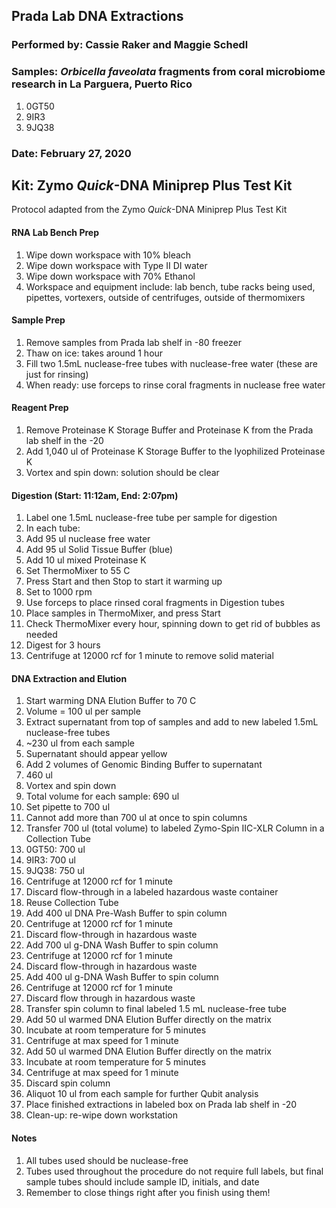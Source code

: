## Prada Lab DNA Extractions
### Performed by: Cassie Raker and Maggie Schedl
### Samples: *Orbicella faveolata* fragments from coral microbiome research in La Parguera, Puerto Rico
1. 0GT50
2. 9IR3
3. 9JQ38

### Date: February 27, 2020

## Kit: Zymo *Quick*-DNA Miniprep Plus Test Kit
Protocol adapted from the Zymo *Quick*-DNA Miniprep Plus Test Kit

#### RNA Lab Bench Prep
1. Wipe down workspace  with 10% bleach
2. Wipe down workspace  with Type II DI water
3. Wipe down workspace with 70% Ethanol
4. Workspace and equipment include: lab bench, tube racks being used, pipettes, vortexers, outside of centrifuges, outside of thermomixers

#### Sample Prep
1. Remove samples from Prada lab shelf in -80 freezer
2. Thaw on ice: takes around 1 hour
3. Fill two 1.5mL nuclease-free tubes with nuclease-free water (these are just for rinsing)
4. When ready: use forceps to rinse coral fragments in nuclease free water

#### Reagent Prep
1. Remove Proteinase K Storage Buffer and Proteinase K from the Prada lab shelf in the -20
2. Add 1,040 ul of Proteinase K Storage Buffer to the lyophilized Proteinase K
3. Vortex and spin down: solution should be clear

#### Digestion (Start: 11:12am, End: 2:07pm)
1. Label one 1.5mL nuclease-free tube per sample for digestion
2. In each tube:
  1. Add 95 ul nuclease free water
  2. Add 95 ul Solid Tissue Buffer (blue)
  3. Add 10 ul mixed Proteinase K
3. Set ThermoMixer to 55 C
  1. Press Start and then Stop to start it warming up
  2. Set to 1000 rpm
4. Use forceps to place rinsed coral fragments in Digestion tubes
5. Place samples in ThermoMixer, and press Start
6. Check ThermoMixer every hour, spinning down to get rid of bubbles as needed
7. Digest for 3 hours
8. Centrifuge at 12000 rcf for 1 minute to remove solid material

#### DNA Extraction and Elution
1. Start warming DNA Elution Buffer to 70 C
  1. Volume = 100 ul per sample
2. Extract supernatant from top of samples and add to new labeled 1.5mL nuclease-free tubes
  1. ~230 ul from each sample
  2. Supernatant should appear yellow
3. Add 2 volumes of Genomic Binding Buffer to supernatant
  1. 460 ul
4. Vortex and spin down
5. Total volume for each sample: 690 ul
  1. Set pipette to 700 ul
  2. Cannot add more than 700 ul at once to spin columns
6. Transfer 700 ul (total volume) to labeled Zymo-Spin IIC-XLR Column in a Collection Tube
  1. 0GT50: 700 ul
  2. 9IR3: 700 ul
  3. 9JQ38: 750 ul
7. Centrifuge at 12000 rcf for 1 minute
8. Discard flow-through in a labeled hazardous waste container
  1. Reuse Collection Tube
9. Add 400 ul DNA Pre-Wash Buffer to spin column
10. Centrifuge at 12000 rcf for 1 minute
11. Discard flow-through in hazardous waste
12. Add 700 ul g-DNA Wash Buffer to spin column
13. Centrifuge at 12000 rcf for 1 minute
14. Discard flow-through in hazardous waste
15. Add 400 ul g-DNA Wash Buffer to spin column
16. Centrifuge at 12000 rcf for 1 minute
17. Discard flow through in hazardous waste
18. Transfer spin column to final labeled 1.5 mL nuclease-free tube
19. Add 50 ul warmed DNA Elution Buffer directly on the matrix
20. Incubate at room temperature for 5 minutes
21. Centrifuge at max speed for 1 minute
22. Add 50 ul warmed DNA Elution Buffer directly on the matrix
23. Incubate at room temperature for 5 minutes
24. Centrifuge at max speed for 1 minute
25. Discard spin column
26. Aliquot 10 ul from each sample for further Qubit analysis
27. Place finished extractions in labeled box on Prada lab shelf in -20
28. Clean-up: re-wipe down workstation

#### Notes
1. All tubes used should be nuclease-free
2. Tubes used throughout the procedure do not require full labels, but final sample tubes should include sample ID, initials, and date
3. Remember to close things right after you finish using them!
